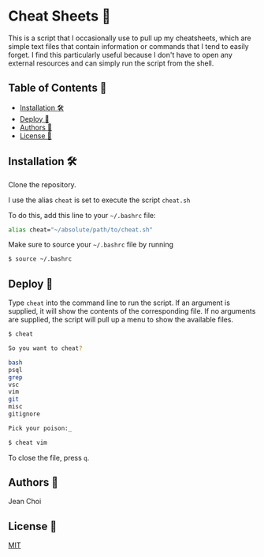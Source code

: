 <!-- omit in toc -->
# Cheat Sheets 🔎

This is a script that I occasionally use to pull up my cheatsheets, which are simple text files that contain information or commands that I tend to easily forget. I find this particularly useful because I don't have to open any external resources and can simply run the script from the shell.

<!-- omit in toc -->
## Table of Contents 📖

- [Installation 🛠](#installation-)
- [Deploy 🚀](#deploy-)
- [Authors 🎉](#authors-)
- [License 📄](#license-)

## Installation 🛠

Clone the repository.

I use the alias `cheat` is set to execute the script `cheat.sh`

To do this, add this line to your `~/.bashrc` file:

```bash
alias cheat="~/absolute/path/to/cheat.sh"
```

Make sure to source your `~/.bashrc` file by running

```bash
$ source ~/.bashrc
```

## Deploy 🚀

Type `cheat` into the command line to run the script. If an argument is supplied, it will show the contents of the corresponding file. If no arguments are supplied, the script will pull up a menu to show the available files.

```bash
$ cheat

So you want to cheat?

bash
psql
grep
vsc
vim
git
misc
gitignore

Pick your poison:_
```

```bash
$ cheat vim
```

To close the file, press `q`.

## Authors 🎉

Jean Choi

## License 📄

[MIT](https://opensource.org/licenses/MIT)
